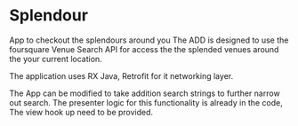 # Splendour
App to checkout the splendours around you 
The ADD is designed to use the foursquare Venue Search API for access the the splended venues around the your current location.

The application uses RX Java, Retrofit for it networking layer. 

The App can be modified to take addition search strings to further narrow out search. The presenter logic for this functionality is already in the code, The view hook up need to be provided.
